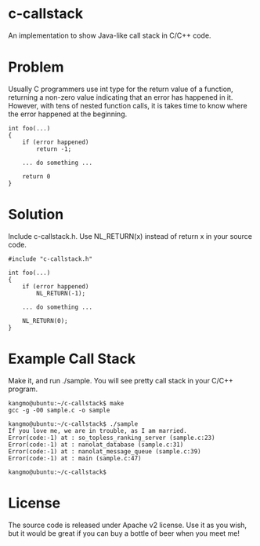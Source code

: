 c-callstack
===========

An implementation to show Java-like call stack in C/C++ code. 

Problem
=======

Usually C programmers use int type for the return value of a function, returning a non-zero value indicating that an error has happened in it. However, with tens of nested function calls, it is takes time to know where the error happened at the beginning.

```
int foo(...)
{
    if (error happened)
        return -1;
    
    ... do something ...

    return 0
}
```

Solution
========

Include c-callstack.h.
Use NL_RETURN(x) instead of return x in your source code.

```
#include "c-callstack.h"

int foo(...)
{
    if (error happened)
        NL_RETURN(-1);
    
    ... do something ...

    NL_RETURN(0);
}
```

Example Call Stack
==================
Make it, and run ./sample. You will see pretty call stack in your C/C++ program.

```
kangmo@ubuntu:~/c-callstack$ make
gcc -g -O0 sample.c -o sample

kangmo@ubuntu:~/c-callstack$ ./sample 
If you love me, we are in trouble, as I am married.
Error(code:-1) at : so_topless_ranking_server (sample.c:23)
Error(code:-1) at : nanolat_database (sample.c:31)
Error(code:-1) at : nanolat_message_queue (sample.c:39)
Error(code:-1) at : main (sample.c:47)

kangmo@ubuntu:~/c-callstack$ 

```

License
=======
The source code is released under Apache v2 license. 
Use it as you wish, but it would be great if you can buy a bottle of beer when you meet me! 
